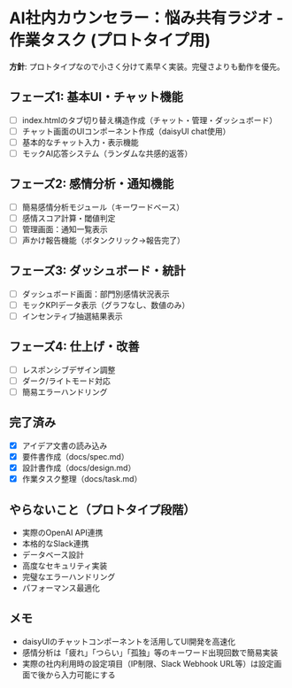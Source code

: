 # AI社内カウンセラー：悩み共有ラジオ - 作業タスク (プロトタイプ用)

**方針**: プロトタイプなので小さく分けて素早く実装。完璧さよりも動作を優先。

## フェーズ1: 基本UI・チャット機能
- [ ] index.htmlのタブ切り替え構造作成（チャット・管理・ダッシュボード）
- [ ] チャット画面のUIコンポーネント作成（daisyUI chat使用）
- [ ] 基本的なチャット入力・表示機能
- [ ] モックAI応答システム（ランダムな共感的返答）

## フェーズ2: 感情分析・通知機能
- [ ] 簡易感情分析モジュール（キーワードベース）
- [ ] 感情スコア計算・閾値判定
- [ ] 管理画面：通知一覧表示
- [ ] 声かけ報告機能（ボタンクリック→報告完了）

## フェーズ3: ダッシュボード・統計
- [ ] ダッシュボード画面：部門別感情状況表示
- [ ] モックKPIデータ表示（グラフなし、数値のみ）
- [ ] インセンティブ抽選結果表示

## フェーズ4: 仕上げ・改善
- [ ] レスポンシブデザイン調整
- [ ] ダーク/ライトモード対応
- [ ] 簡易エラーハンドリング

## 完了済み
- [x] アイデア文書の読み込み
- [x] 要件書作成（docs/spec.md）
- [x] 設計書作成（docs/design.md）
- [x] 作業タスク整理（docs/task.md）

## やらないこと（プロトタイプ段階）
- 実際のOpenAI API連携
- 本格的なSlack連携
- データベース設計
- 高度なセキュリティ実装
- 完璧なエラーハンドリング
- パフォーマンス最適化

## メモ
- daisyUIのチャットコンポーネントを活用してUI開発を高速化
- 感情分析は「疲れ」「つらい」「孤独」等のキーワード出現回数で簡易実装
- 実際の社内利用時の設定項目（IP制限、Slack Webhook URL等）は設定画面で後から入力可能にする